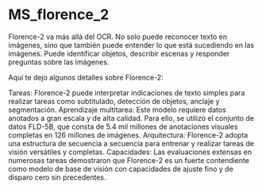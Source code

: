 # MS_florence_2

Florence-2 va más allá del OCR. No solo puede reconocer texto en imágenes, sino que también puede entender lo que está sucediendo en las imágenes. Puede identificar objetos, describir escenas y responder preguntas sobre las imágenes.

Aquí te dejo algunos detalles sobre Florence-2:

Tareas: Florence-2 puede interpretar indicaciones de texto simples para realizar tareas como subtitulado, detección de objetos, anclaje y segmentación.
Aprendizaje multitarea: Este modelo requiere datos anotados a gran escala y de alta calidad. Para ello, se utilizó el conjunto de datos FLD-5B, que consta de 5.4 mil millones de anotaciones visuales completas en 126 millones de imágenes.
Arquitectura: Florence-2 adopta una estructura de secuencia a secuencia para entrenar y realizar tareas de visión versátiles y completas.
Capacidades: Las evaluaciones extensas en numerosas tareas demostraron que Florence-2 es un fuerte contendiente como modelo de base de visión con capacidades de ajuste fino y de disparo cero sin precedentes.
